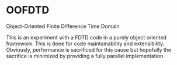# OOFDTD
Object-Oriented Finite Difference Time Domain

This is an experiment with a FDTD code in a purely object oriented framework. This is done for code maintainability and extensibility. Obviously, performance is sacrificed for this cause but hopefully the sacrifice is minimized by providing a fully parallel implementation. 

